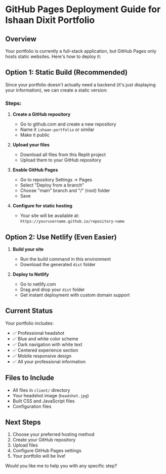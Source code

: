 # GitHub Pages Deployment Guide for Ishaan Dixit Portfolio

## Overview
Your portfolio is currently a full-stack application, but GitHub Pages only hosts static websites. Here's how to deploy it:

## Option 1: Static Build (Recommended)
Since your portfolio doesn't actually need a backend (it's just displaying your information), we can create a static version:

### Steps:
1. **Create a GitHub repository**
   - Go to github.com and create a new repository
   - Name it `ishaan-portfolio` or similar
   - Make it public

2. **Upload your files**
   - Download all files from this Replit project
   - Upload them to your GitHub repository

3. **Enable GitHub Pages**
   - Go to repository Settings → Pages
   - Select "Deploy from a branch"
   - Choose "main" branch and "/" (root) folder
   - Save

4. **Configure for static hosting**
   - Your site will be available at: `https://yourusername.github.io/repository-name`

## Option 2: Use Netlify (Even Easier)
1. **Build your site**
   - Run the build command in this environment
   - Download the generated `dist` folder

2. **Deploy to Netlify**
   - Go to netlify.com
   - Drag and drop your `dist` folder
   - Get instant deployment with custom domain support

## Current Status
Your portfolio includes:
- ✅ Professional headshot
- ✅ Blue and white color scheme  
- ✅ Dark navigation with white text
- ✅ Centered experience section
- ✅ Mobile responsive design
- ✅ All your professional information

## Files to Include
- All files in `client/` directory
- Your headshot image (`headshot.jpg`)
- Built CSS and JavaScript files
- Configuration files

## Next Steps
1. Choose your preferred hosting method
2. Create your GitHub repository
3. Upload files
4. Configure GitHub Pages settings
5. Your portfolio will be live!

Would you like me to help you with any specific step?